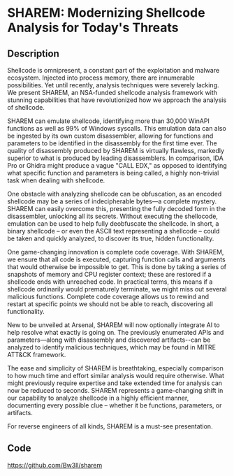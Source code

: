 # SHAREM: Modernizing Shellcode Analysis for Today's Threats

## Description
Shellcode is omnipresent, a constant part of the exploitation and malware ecosystem. Injected into process memory, there are innumerable possibilities. Yet until recently, analysis techniques were severely lacking. We present SHAREM, an NSA-funded shellcode analysis framework with stunning capabilities that have revolutionized how we approach the analysis of shellcode.

SHAREM can emulate shellcode, identifying more than 30,000 WinAPI functions as well as 99% of Windows syscalls. This emulation data can also be ingested by its own custom disassembler, allowing for functions and parameters to be identified in the disassembly for the first time ever. The quality of disassembly produced by SHAREM is virtually flawless, markedly superior to what is produced by leading disassemblers. In comparison, IDA Pro or Ghidra might produce a vague "CALL EDX," as opposed to identifying what specific function and parameters is being called, a  highly non-trivial task when dealing with shellcode.

One obstacle with analyzing shellcode can be obfuscation, as an encoded shellcode may be a series of indecipherable bytes—a complete mystery. SHAREM can easily overcome this, presenting the fully decoded form in the disassembler, unlocking all its secrets. Without executing the shellocode, emulation can be used to help fully deobfuscate the shellcode. In short, a binary shellcode – or even the ASCII text representing a shellcode – could be taken and quickly analyzed, to discover its true, hidden functionality.

One game-changing innovation is complete code coverage. With SHAREM, we ensure that all code is executed, capturing function calls and arguments that would otherwise be impossible to get. This is done by taking a series of snapshots of memory and CPU register context; these are restored if a shellcode ends with unreached code. In practical terms, this means if a shellcode ordinarily would prematurely terminate, we might miss out several malicious functions. Complete code coverage allows us to rewind and restart at specific points we should not be able to reach, discovering all functionality.

New to be unveiled at Arsenal, SHAREM will now optionally integrate AI to help resolve what exactly is going on. The previously enumerated APIs and parameters—along with disassembly and discovered artifacts--can be analyzed to identify malicious techniques, which may be found in MITRE ATT&CK framework.

The ease and simplicity of SHAREM is breathtaking, especially comparison to how much time and effort similar analysis would require otherwise. What might previously require expertise and take extended time for analysis can now be reduced to seconds. SHAREM represents a game-changing shift in our capability to analyze shellcode in a highly efficient manner, documenting every possible clue – whether it be functions, parameters, or artifacts.

For reverse engineers of all kinds, SHAREM is a must-see presentation.

## Code
https://github.com/Bw3ll/sharem
